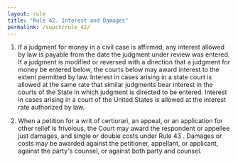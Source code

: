 ```yaml
---
layout: rule
title: "Rule 42. Interest and Damages"
permalink: /supct/rule_42/
---
```


1. If a judgment for money in a civil case is affirmed, any interest allowed by law is payable from the date the judgment under review was entered. If a judgment is modified or reversed with a direction that a judgment for money be entered below, the courts below may award interest to the extent permitted by law. Interest in cases arising in a state court is allowed at the same rate that similar judgments bear interest in the courts of the State in which judgment is directed to be entered. Interest in cases arising in a court of the United States is allowed at the interest rate authorized by law.


2. When a petition for a writ of certiorari, an appeal, or an application for other relief is frivolous, the Court may award the respondent or appellee just damages, and single or double costs under Rule 43 . Damages or costs may be awarded against the petitioner, appellant, or applicant, against the party's counsel, or against both party and counsel.
